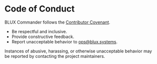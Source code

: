 # Code of Conduct

BLUX Commander follows the [Contributor Covenant](https://www.contributor-covenant.org/).

- Be respectful and inclusive.
- Provide constructive feedback.
- Report unacceptable behavior to ops@blux.systems.

Instances of abusive, harassing, or otherwise unacceptable behavior may be reported by contacting
the project maintainers.
